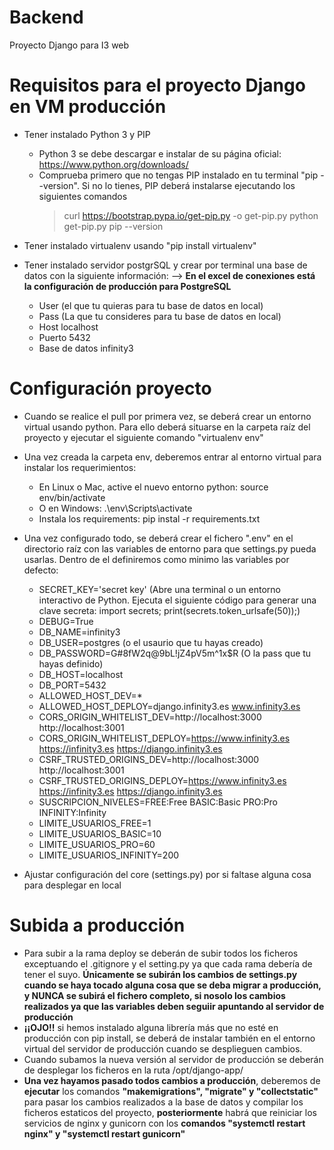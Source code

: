 # Backend
Proyecto Django para I3 web

# Requisitos para el proyecto Django en VM producción

- Tener instalado Python 3 y PIP
    * Python 3 se debe descargar e instalar de su página oficial: https://www.python.org/downloads/
    * Comprueba primero que no tengas PIP instalado en tu terminal "pip --version". Si no lo tienes, PIP deberá instalarse ejecutando los siguientes comandos
       > curl https://bootstrap.pypa.io/get-pip.py -o get-pip.py
       > python get-pip.py
       > pip --version
       
- Tener instalado virtualenv usando "pip install virtualenv"
- Tener instalado servidor postgrSQL y crear por terminal una base de datos con la siguiente información: --> **En el excel de conexiones está la configuración de producción para PostgreSQL**
  * User	(el que tu quieras para tu base de datos en local) 
  * Pass	(La que tu consideres para tu base de datos en local)
  * Host	localhost
  * Puerto	5432
  * Base de datos	infinity3

# Configuración proyecto

- Cuando se realice el pull por primera vez, se deberá crear un entorno virtual usando python. Para ello deberá situarse en la carpeta raíz del proyecto y ejecutar el siguiente comando "virtualenv env"
- Una vez creada la carpeta env, deberemos entrar al entorno virtual para instalar los requerimientos:
  * En Linux o Mac, active el nuevo entorno python: source env/bin/activate
  * O en Windows: .\env\Scripts\activate
  * Instala los requirements: pip instal -r requirements.txt
    
- Una vez configurado todo, se deberá crear el fichero ".env" en el directorio raíz con las variables de entorno para que settings.py pueda usarlas. Dentro de el definiremos como minimo las variables por defecto:
  * SECRET_KEY='secret key' (Abre una terminal o un entorno interactivo de Python. Ejecuta el siguiente código para generar una clave secreta: import secrets; print(secrets.token_urlsafe(50));)
  * DEBUG=True
  * DB_NAME=infinity3
  * DB_USER=postgres (o el usaurio que tu hayas creado)
  * DB_PASSWORD=G#8fW2q@9bL!jZ4pV5m^1x$R (O la pass que tu hayas definido)
  * DB_HOST=localhost
  * DB_PORT=5432
  * ALLOWED_HOST_DEV=*
  * ALLOWED_HOST_DEPLOY=django.infinity3.es www.infinity3.es
  * CORS_ORIGIN_WHITELIST_DEV=http://localhost:3000 http://localhost:3001
  * CORS_ORIGIN_WHITELIST_DEPLOY=https://www.infinity3.es https://infinity3.es https://django.infinity3.es
  * CSRF_TRUSTED_ORIGINS_DEV=http://localhost:3000 http://localhost:3001
  * CSRF_TRUSTED_ORIGINS_DEPLOY=https://www.infinity3.es https://infinity3.es https://django.infinity3.es
  * SUSCRIPCION_NIVELES=FREE:Free BASIC:Basic PRO:Pro INFINITY:Infinity
  * LIMITE_USUARIOS_FREE=1
  * LIMITE_USUARIOS_BASIC=10
  * LIMITE_USUARIOS_PRO=60
  * LIMITE_USUARIOS_INFINITY=200
    
- Ajustar configuración del core (settings.py) por si faltase alguna cosa para desplegar en local

# Subida a producción

- Para subir a la rama deploy se deberán de subir todos los ficheros exceptuando el .gitignore y el setting.py ya que cada rama debería de tener el suyo. **Únicamente se subirán los cambios de settings.py cuando se haya tocado alguna cosa que se deba migrar a producción, y NUNCA se subirá el fichero completo, si nosolo los cambios realizados ya que las variables deben seguiir apuntando al servidor de producción**
- **¡¡OJO!!** si hemos instalado alguna librería más que no esté en producción con pip install, se deberá de instalar también en el entorno virtual del servidor de producción cuando se desplieguen cambios.
- Cuando subamos la nueva versión al servidor de producción se deberán de desplegar los ficheros en la ruta /opt/django-app/
- **Una vez hayamos pasado todos cambios a producción**, deberemos de **ejecutar** los comandos **"makemigrations", "migrate" y "collectstatic"** para pasar los cambios realizados a la base de datos y compilar los ficheros estaticos del proyecto, **posteriormente** habrá que reiniciar los servicios de nginx y gunicorn con los **comandos "systemctl restart nginx" y "systemctl restart gunicorn"**
